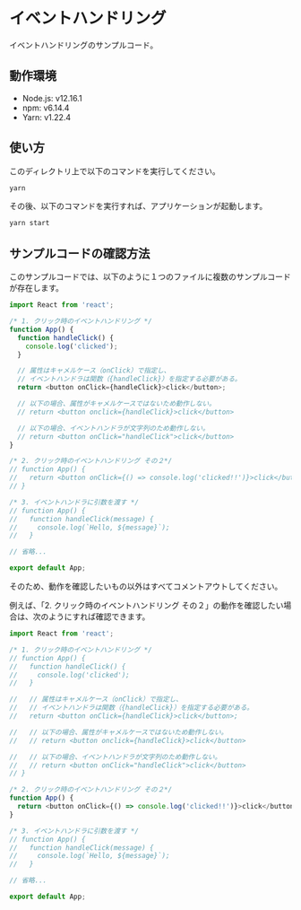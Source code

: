 # イベントハンドリング

イベントハンドリングのサンプルコード。

## 動作環境

- Node.js: v12.16.1
- npm: v6.14.4
- Yarn: v1.22.4

## 使い方

このディレクトリ上で以下のコマンドを実行してください。

```bash
yarn
```

その後、以下のコマンドを実行すれば、アプリケーションが起動します。

```bash
yarn start
```

## サンプルコードの確認方法

このサンプルコードでは、以下のように１つのファイルに複数のサンプルコードが存在します。

```js
import React from 'react';

/* 1. クリック時のイベントハンドリング */
function App() {
  function handleClick() {
    console.log('clicked');
  }

  // 属性はキャメルケース（onClick）で指定し、
  // イベントハンドラは関数（{handleClick}）を指定する必要がある。
  return <button onClick={handleClick}>click</button>;

  // 以下の場合、属性がキャメルケースではないため動作しない。
  // return <button onclick={handleClick}>click</button>

  // 以下の場合、イベントハンドラが文字列のため動作しない。
  // return <button onClick="handleClick">click</button>
}

/* 2. クリック時のイベントハンドリング その２*/
// function App() {
//   return <button onClick={() => console.log('clicked!!')}>click</button>;
// }

/* 3. イベントハンドラに引数を渡す */
// function App() {
//   function handleClick(message) {
//     console.log(`Hello, ${message}`);
//   }

// 省略...

export default App;
```

そのため、動作を確認したいもの以外はすべてコメントアウトしてください。

例えば、「2. クリック時のイベントハンドリング その２」の動作を確認したい場合は、次のようにすれば確認できます。

```js
import React from 'react';

/* 1. クリック時のイベントハンドリング */
// function App() {
//   function handleClick() {
//     console.log('clicked');
//   }

//   // 属性はキャメルケース（onClick）で指定し、
//   // イベントハンドラは関数（{handleClick}）を指定する必要がある。
//   return <button onClick={handleClick}>click</button>;

//   // 以下の場合、属性がキャメルケースではないため動作しない。
//   // return <button onclick={handleClick}>click</button>

//   // 以下の場合、イベントハンドラが文字列のため動作しない。
//   // return <button onClick="handleClick">click</button>
// }

/* 2. クリック時のイベントハンドリング その２*/
function App() {
  return <button onClick={() => console.log('clicked!!')}>click</button>;
}

/* 3. イベントハンドラに引数を渡す */
// function App() {
//   function handleClick(message) {
//     console.log(`Hello, ${message}`);
//   }

// 省略...

export default App;
```
